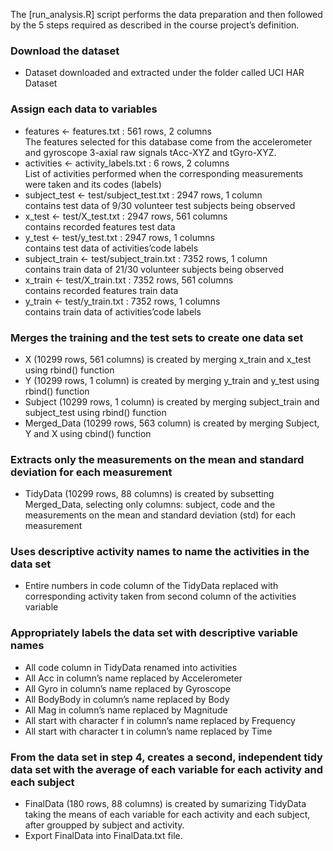 The [run_analysis.R] script performs the data preparation and then followed by the 5 steps required as described in the course project’s definition.

### Download the dataset

  - Dataset downloaded and extracted under the folder called UCI HAR Dataset

### Assign each data to variables

  - features <- features.txt : 561 rows, 2 columns  
  The features selected for this database come from the accelerometer and gyroscope 3-axial raw signals tAcc-XYZ and tGyro-XYZ.
  - activities <- activity_labels.txt : 6 rows, 2 columns  
  List of activities performed when the corresponding measurements were taken and its codes (labels)  
  - subject_test <- test/subject_test.txt : 2947 rows, 1 column  
  contains test data of 9/30 volunteer test subjects being observed
  - x_test <- test/X_test.txt : 2947 rows, 561 columns  
  contains recorded features test data  
  - y_test <- test/y_test.txt : 2947 rows, 1 columns  
  contains test data of activities’code labels
  - subject_train <- test/subject_train.txt : 7352 rows, 1 column  
  contains train data of 21/30 volunteer subjects being observed
  - x_train <- test/X_train.txt : 7352 rows, 561 columns  
  contains recorded features train data
  - y_train <- test/y_train.txt : 7352 rows, 1 columns  
  contains train data of activities’code labels

### Merges the training and the test sets to create one data set

  - X (10299 rows, 561 columns) is created by merging x_train and x_test using rbind() function
  - Y (10299 rows, 1 column) is created by merging y_train and y_test using rbind() function
  - Subject (10299 rows, 1 column) is created by merging subject_train and subject_test using rbind() function
  - Merged_Data (10299 rows, 563 column) is created by merging Subject, Y and X using cbind() function

### Extracts only the measurements on the mean and standard deviation for each measurement
  - TidyData (10299 rows, 88 columns) is created by subsetting Merged_Data, selecting only columns: subject, code and the measurements on the mean and standard deviation (std) for each measurement

### Uses descriptive activity names to name the activities in the data set
  - Entire numbers in code column of the TidyData replaced with corresponding activity taken from second column of the activities variable

### Appropriately labels the data set with descriptive variable names
  - All code column in TidyData renamed into activities
  - All Acc in column’s name replaced by Accelerometer
  - All Gyro in column’s name replaced by Gyroscope
  - All BodyBody in column’s name replaced by Body
  - All Mag in column’s name replaced by Magnitude
  - All start with character f in column’s name replaced by Frequency
  - All start with character t in column’s name replaced by Time

### From the data set in step 4, creates a second, independent tidy data set with the average of each variable for each activity and each subject
  - FinalData (180 rows, 88 columns) is created by sumarizing TidyData taking the means of each variable for each activity and each subject, after groupped by subject and activity.
  - Export FinalData into FinalData.txt file.
